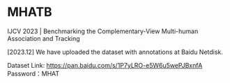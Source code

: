# MHATB
IJCV 2023 | Benchmarking the Complementary-View Multi-human Association and Tracking

[2023.12] We have uploaded the dataset with annotations at Baidu Netdisk.

Dataset Link: https://pan.baidu.com/s/1P7yLRO-e5W6u5wePJBxnfA 
Password：MHAT 

